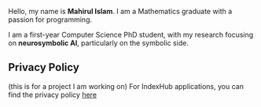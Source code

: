 Hello, my name is **Mahirul Islam**. I am a Mathematics graduate with a passion for programming.

I am a first-year Computer Science PhD student, with my research focusing on **neurosymbolic AI**, particularly on the symbolic side.


## Privacy Policy
(this is for a project I am working on)
For IndexHub applications, you can find the privacy policy [here](https://mahir-islam.github.io/privacy-policy)
